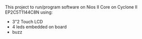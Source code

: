 This project to run/program software on Nios II Core on Cyclone II EP2C5T1144C8N using:
- 3"2 Touch LCD
- 4 leds embedded on board
- buzz
